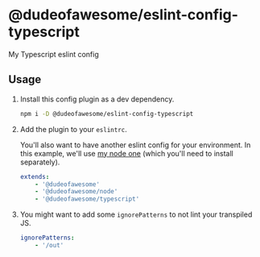 # @dudeofawesome/eslint-config-typescript

My Typescript eslint config

## Usage

1. Install this config plugin as a dev dependency.

    ```sh
    npm i -D @dudeofawesome/eslint-config-typescript
    ```

1. Add the plugin to your `eslintrc`.

    You'll also want to have another eslint config for your environment. In this example, we'll use [my node one](../eslint-config-node/README.md) (which you'll need to install separately).

    ```yaml
    extends:
        - '@dudeofawesome'
        - '@dudeofawesome/node'
        - '@dudeofawesome/typescript'
    ```

1. You might want to add some `ignorePatterns` to not lint your transpiled JS.

    ```yaml
    ignorePatterns:
        - '/out'
    ```
